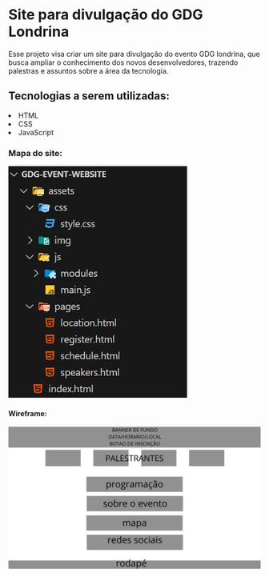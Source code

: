 <h1>Site para divulgação do GDG Londrina</h1>
<p>Esse projeto visa criar um site para divulgação do evento GDG londrina, que busca ampliar o conhecimento dos novos desenvolvedores, trazendo palestras e assuntos sobre a área da tecnologia.</p>
<h2>Tecnologias a serem utilizadas:</h2>
<li>HTML</li>
<li>CSS</li>
<li>JavaScript</li>
<h3>Mapa do site:</h3>
<img src="imagem\IMG-20250325-WA0182.jpg" alt="Imagem do mapa do site">
<h4>Wireframe:</h3>
<img src="imagem\site  (1).jpg" alt="imagem do wireframe">
